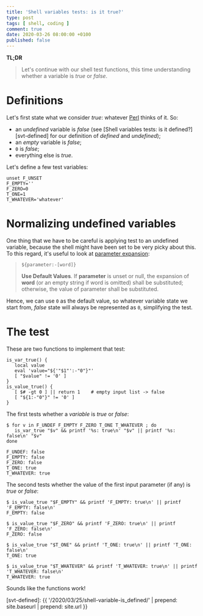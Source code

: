 ```yaml
---
title: 'Shell variables tests: is it true?'
type: post
tags: [ shell, coding ]
comment: true
date: 2020-03-26 08:00:00 +0100
published: false
---
```


**TL;DR**

> Let's continue with our shell test functions, this time understanding
> whether a variable is *true* or *false*.

# Definitions

Let's first state what we consider *true*: whatever [Perl][] thinks of it.
So:

- an *undefined* variable is *false* (see [Shell variables tests: is it
  defined?][svt-defined] for our definition of *defined* and *undefined*);
- an *empty* variable is *false*;
- `0` is *false*;
- everything else is *true*.

Let's define a few test variables:

```shell
unset F_UNSET
F_EMPTY=''
F_ZERO=0
T_ONE=1
T_WHATEVER='whatever'
```

# Normalizing undefined variables

One thing that we have to be careful is applying test to an undefined
variable, because the shell might have been set to be very picky about this.
To this regard, it's useful to look at [parameter expansion][]:

> `${parameter:-[word]}`
>
> **Use Default Values**. If __parameter__ is unset or null, the expansion
> of __word__ (or an empty string if word is omitted) shall be substituted;
> otherwise, the value of parameter shall be substituted.

Hence, we can use `0` as the default value, so whatever variable state we
start from, *false* state will always be represented as `0`, simplifying the
test.

# The test

These are two functions to implement that test:

```shell
is_var_true() {
   local value
   eval 'value="${'"$1"':-"0"}"'
   [ "$value" != '0' ]
}
is_value_true() {
   [ $# -gt 0 ] || return 1    # empty input list -> false
   [ "${1:-"0"}" != '0' ]
}
```

The first tests whether a *variable* is *true* or *false*:

```
$ for v in F_UNDEF F_EMPTY F_ZERO T_ONE T_WHATEVER ; do
   is_var_true "$v" && printf '%s: true\n' "$v" || printf '%s: false\n' "$v"
done

F_UNDEF: false
F_EMPTY: false
F_ZERO: false
T_ONE: true
T_WHATEVER: true
```

The second tests whether the value of the first input parameter (if any) is
*true* or *false*:

```shell
$ is_value_true "$F_EMPTY" && printf 'F_EMPTY: true\n' || printf 'F_EMPTY: false\n'
F_EMPTY: false

$ is_value_true "$F_ZERO" && printf 'F_ZERO: true\n' || printf 'F_ZERO: false\n'
F_ZERO: false

$ is_value_true "$T_ONE" && printf 'T_ONE: true\n' || printf 'T_ONE: false\n'
T_ONE: true

$ is_value_true "$T_WHATEVER" && printf 'T_WHATEVER: true\n' || printf 'T_WHATEVER: false\n'
T_WHATEVER: true
```

Sounds like the functions work!

[Perl]: https://www.perl.org/
[parameter expansion]: https://pubs.opengroup.org/onlinepubs/9699919799/utilities/V3_chap02.html#tag_18_06_02
[svt-defined]: {{ '/2020/03/25/shell-variable-is_defined/' | prepend: site.baseurl | prepend: site.url }}
